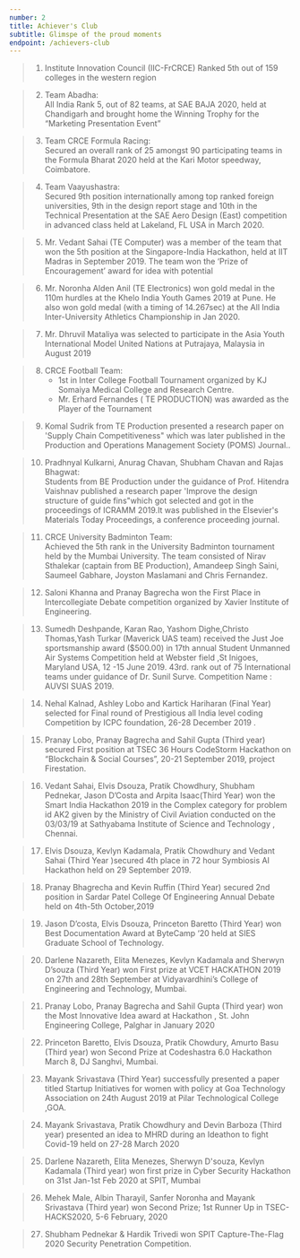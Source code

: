 ```yaml
---
number: 2
title: Achiever's Club
subtitle: Glimspe of the proud moments
endpoint: /achievers-club
---
```


> 1. Institute Innovation Council (IIC-FrCRCE)
>    Ranked 5th out of 159 colleges in the western region

> 2. Team Abadha:<br>
>    All India Rank 5, out of 82 teams, at SAE BAJA 2020, held at Chandigarh and brought home the Winning Trophy for the “Marketing Presentation Event”

> 3. Team CRCE Formula Racing:<br>
>    Secured an overall rank of 25 amongst 90 participating teams in the Formula Bharat 2020 held at the Kari Motor speedway, Coimbatore.

> 4.  Team Vaayushastra:<br>
>     Secured 9th position internationally among top ranked foreign universities, 9th in the design report stage and 10th in the Technical Presentation at the SAE Aero Design (East) competition in advanced class held at Lakeland, FL USA in March 2020.

> 5.  Mr. Vedant Sahai (TE Computer) was a member of the team that won the 5th position at the Singapore-India Hackathon, held at IIT Madras in September 2019. The team won the ‘Prize of Encouragement’ award for idea with potential

> 6.  Mr. Noronha Alden Anil (TE Electronics) won gold medal in the 110m hurdles at the Khelo India Youth Games 2019 at Pune. He also won gold medal (with a timing of 14.267sec) at the All India Inter-University Athletics Championship in Jan 2020.

> 7.  Mr. Dhruvil Mataliya was selected to participate in the Asia Youth International Model United Nations at Putrajaya, Malaysia in August 2019

> 8.  CRCE Football Team:<br>
>     - 1st in Inter College Football Tournament organized by KJ Somaiya Medical College and Research Centre.
>     - Mr. Erhard Fernandes ( TE PRODUCTION) was awarded as the Player of the Tournament

> 9.  Komal Sudrik from TE Production presented a research paper on 'Supply Chain Competitiveness" which was later published in the Production and Operations Management Society (POMS) Journal..

> 10. Pradhnyal Kulkarni, Anurag Chavan, Shubham Chavan and Rajas Bhagwat:<br>
>     Students from BE Production under the guidance of Prof. Hitendra Vaishnav published a research paper 'Improve the design structure of guide fins"which got selected and got in the proceedings of ICRAMM 2019.It was published in the Elsevier's Materials Today Proceedings, a conference proceeding journal.

> 11. CRCE University Badminton Team:<br>
>     Achieved the 5th rank in the University Badminton tournament held by the Mumbai University. The team consisted of Nirav Sthalekar (captain from BE Production), Amandeep Singh Saini, Saumeel Gabhare, Joyston Maslamani and Chris Fernandez.

> 12. Saloni Khanna and Pranay Bagrecha won the First Place in Intercollegiate Debate competition organized by Xavier Institute of Engineering.

> 13. Sumedh Deshpande, Karan Rao, Yashom Dighe,Christo Thomas,Yash Turkar (Maverick UAS team) received the Just Joe sportsmanship award (\$500.00) in 17th annual Student Unmanned Air Systems Competition held at Webster field ,St Inigoes, Maryland USA, 12 -15 June 2019. 43rd. rank out of 75 International teams under guidance of Dr. Sunil Surve. Competition Name : AUVSI SUAS 2019.

> 14. Nehal Kalnad, Ashley Lobo and Kartick Hariharan (Final Year) selected for Final round of Prestigious all India level coding Competition by ICPC foundation, 26-28 December 2019 .

> 15. Pranay Lobo, Pranay Bagrecha and Sahil Gupta (Third year) secured First position at TSEC 36 Hours CodeStorm Hackathon on “Blockchain & Social Courses”, 20-21 September 2019, project Firestation.

> 16. Vedant Sahai, Elvis Dsouza, Pratik Chowdhury, Shubham Pednekar, Jason D’Costa and Arpita Isaac(Third Year) won the Smart India Hackathon 2019 in the Complex category for problem id AK2 given by the Ministry of Civil Aviation conducted on the 03/03/19 at Sathyabama Institute of Science and Technology , Chennai.

> 17. Elvis Dsouza, Kevlyn Kadamala, Pratik Chowdhury and Vedant Sahai (Third Year )secured 4th place in 72 hour Symbiosis AI Hackathon held on 29 September 2019.

> 18. Pranay Bhagrecha and Kevin Ruffin (Third Year) secured 2nd position in Sardar Patel College Of Engineering Annual Debate held on 4th-5th October,2019

> 19. Jason D’costa, Elvis Dsouza, Princeton Baretto (Third Year) won Best Documentation Award at ByteCamp ‘20 held at SIES Graduate School of Technology.

> 20. Darlene Nazareth, Elita Menezes, Kevlyn Kadamala and Sherwyn D’souza (Third Year) won First prize at VCET HACKATHON 2019 on 27th and 28th September at Vidyavardhini’s College of Engineering and Technology, Mumbai.

> 21. Pranay Lobo, Pranay Bagrecha and Sahil Gupta (Third year) won the Most Innovative Idea award at Hackathon , St. John Engineering College, Palghar in January 2020

> 22. Princeton Baretto, Elvis Dsouza, Pratik Chowdury, Amurto Basu (Third year) won Second Prize at Codeshastra 6.0 Hackathon March 8, DJ Sanghvi, Mumbai.

> 23. Mayank Srivastava (Third Year) successfully presented a paper titled Startup Initiatives for women with policy at Goa Technology Association on 24th August 2019 at Pilar Technological College ,GOA.

> 24. Mayank Srivastava, Pratik Chowdhury and Devin Barboza (Third year) presented an idea to MHRD during an Ideathon to fight Covid-19 held on 27-28 March 2020

> 25. Darlene Nazareth, Elita Menezes, Sherwyn D'souza, Kevlyn Kadamala (Third year) won first prize in Cyber Security Hackathon on 31st Jan-1st Feb 2020 at SPIT, Mumbai

> 26. Mehek Male, Albin Tharayil, Sanfer Noronha and Mayank Srivastava (Third year) won Second Prize; 1st Runner Up in TSEC-HACKS2020, 5-6 February, 2020

> 27. Shubham Pednekar & Hardik Trivedi won SPIT Capture-The-Flag 2020 Security Penetration Competition.
